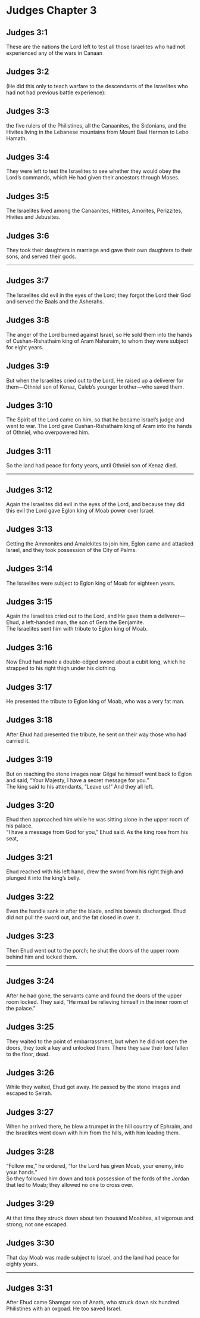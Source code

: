 # Judges Chapter 3

## Judges 3:1

These are the nations the Lord left to test all those Israelites who had not experienced any of the wars in Canaan

## Judges 3:2

(He did this only to teach warfare to the descendants of the Israelites who had not had previous battle experience):

## Judges 3:3

the five rulers of the Philistines, all the Canaanites, the Sidonians, and the Hivites living in the Lebanese mountains from Mount Baal Hermon to Lebo Hamath.

## Judges 3:4

They were left to test the Israelites to see whether they would obey the Lord’s commands, which He had given their ancestors through Moses.

## Judges 3:5

The Israelites lived among the Canaanites, Hittites, Amorites, Perizzites, Hivites and Jebusites.

## Judges 3:6

They took their daughters in marriage and gave their own daughters to their sons, and served their gods.

---

## Judges 3:7

The Israelites did evil in the eyes of the Lord; they forgot the Lord their God and served the Baals and the Asherahs.

## Judges 3:8

The anger of the Lord burned against Israel, so He sold them into the hands of Cushan-Rishathaim king of Aram Naharaim, to whom they were subject for eight years.

## Judges 3:9

But when the Israelites cried out to the Lord, He raised up a deliverer for them—Othniel son of Kenaz, Caleb’s younger brother—who saved them.

## Judges 3:10

The Spirit of the Lord came on him, so that he became Israel’s judge and went to war. The Lord gave Cushan-Rishathaim king of Aram into the hands of Othniel, who overpowered him.

## Judges 3:11

So the land had peace for forty years, until Othniel son of Kenaz died.

---

## Judges 3:12

Again the Israelites did evil in the eyes of the Lord, and because they did this evil the Lord gave Eglon king of Moab power over Israel.

## Judges 3:13

Getting the Ammonites and Amalekites to join him, Eglon came and attacked Israel, and they took possession of the City of Palms.

## Judges 3:14

The Israelites were subject to Eglon king of Moab for eighteen years.

## Judges 3:15

Again the Israelites cried out to the Lord, and He gave them a deliverer—Ehud, a left-handed man, the son of Gera the Benjamite.  
The Israelites sent him with tribute to Eglon king of Moab.

## Judges 3:16

Now Ehud had made a double-edged sword about a cubit long, which he strapped to his right thigh under his clothing.

## Judges 3:17

He presented the tribute to Eglon king of Moab, who was a very fat man.

## Judges 3:18

After Ehud had presented the tribute, he sent on their way those who had carried it.

## Judges 3:19

But on reaching the stone images near Gilgal he himself went back to Eglon and said, “Your Majesty, I have a secret message for you.”  
The king said to his attendants, “Leave us!” And they all left.

## Judges 3:20

Ehud then approached him while he was sitting alone in the upper room of his palace.  
“I have a message from God for you,” Ehud said. As the king rose from his seat,

## Judges 3:21

Ehud reached with his left hand, drew the sword from his right thigh and plunged it into the king’s belly.

## Judges 3:22

Even the handle sank in after the blade, and his bowels discharged. Ehud did not pull the sword out, and the fat closed in over it.

## Judges 3:23

Then Ehud went out to the porch; he shut the doors of the upper room behind him and locked them.

---

## Judges 3:24

After he had gone, the servants came and found the doors of the upper room locked. They said, “He must be relieving himself in the inner room of the palace.”

## Judges 3:25

They waited to the point of embarrassment, but when he did not open the doors, they took a key and unlocked them. There they saw their lord fallen to the floor, dead.

## Judges 3:26

While they waited, Ehud got away. He passed by the stone images and escaped to Seirah.

## Judges 3:27

When he arrived there, he blew a trumpet in the hill country of Ephraim, and the Israelites went down with him from the hills, with him leading them.

## Judges 3:28

“Follow me,” he ordered, “for the Lord has given Moab, your enemy, into your hands.”  
So they followed him down and took possession of the fords of the Jordan that led to Moab; they allowed no one to cross over.

## Judges 3:29

At that time they struck down about ten thousand Moabites, all vigorous and strong; not one escaped.

## Judges 3:30

That day Moab was made subject to Israel, and the land had peace for eighty years.

---

## Judges 3:31

After Ehud came Shamgar son of Anath, who struck down six hundred Philistines with an oxgoad. He too saved Israel.
